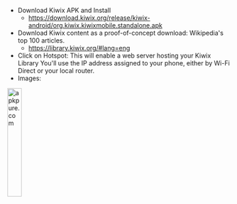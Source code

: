 - Download Kiwix APK and Install
  - https://download.kiwix.org/release/kiwix-android/org.kiwix.kiwixmobile.standalone.apk   
- Download Kiwix content as a proof-of-concept download: Wikipedia's top 100 articles.
  - https://library.kiwix.org/#lang=eng
- Click on Hotspot: This will enable a web server hosting your Kiwix Library
  You'll use the IP address assigned to your phone, either by Wi-Fi Direct or your local router.  
- Images:
<img src="https://github.com/user-attachments/assets/a308f488-8efa-4e17-87f6-69bf5d4c6513" width=25% height=25% alt="apkpure.com">
 

